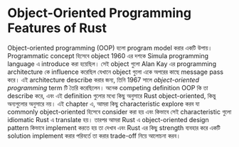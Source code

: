 # Object-Oriented Programming Features of Rust

Object-oriented programming (OOP) হলো program model করার একটি উপায়। Programmatic concept হিসেবে object 1960 এর দশকে Simula programming language এ introduce করা হয়েছিল। সেই object গুলো Alan Kay এর programming architecture কে influence করেছিল যেখানে object গুলো একে অপরের কাছে message pass করে। এই architecture describe করার জন্য, তিনি 1967 সালে _object-oriented programming_ term টি তৈরি করেছিলেন। অনেক competing definition OOP কি তা describe করে, এবং এই definition গুলোর মধ্যে কিছু অনুসারে Rust object-oriented, কিন্তু অন্যগুলোর অনুসারে নয়। এই chapter এ, আমরা কিছু characteristic explore করব যা commonly object-oriented হিসেবে consider করা হয় এবং কিভাবে সেই characteristic গুলো idiomatic Rust এ translate হয়। তারপর আমরা Rust এ object-oriented design pattern কিভাবে implement করতে হয় তা দেখাব এবং Rust এর কিছু strength ব্যবহার করে একটি solution implement করার পরিবর্তে তা করার trade-off নিয়ে আলোচনা করব।

